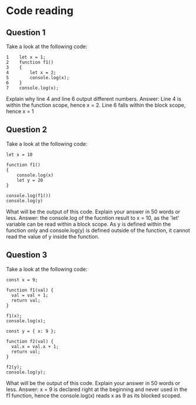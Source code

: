 # Code reading

## Question 1

Take a look at the following code:

```
1    let x = 1;
2    function f1()
3    {
4        let x = 2;
5        console.log(x);
6    }
7    console.log(x);
```

Explain why line 4 and line 6 output different numbers.
Answer: Line 4 is within the function scope, hence x = 2.
Line 6 falls within the block scope, hence x = 1

## Question 2

Take a look at the following code:

```
let x = 10

function f1()
{
    console.log(x)
    let y = 20
}

console.log(f1())
console.log(y)
```

What will be the output of this code. Explain your answer in 50 words or less.
Answer: the console.log of the fucntion result to x = 10, as the 'let' variable can be read within a block scope.
As y is defined within the function only and console.log(y) is defined outside of the function, it cannot read the value of y inside the function.

## Question 3

Take a look at the following code:

```
const x = 9;

function f1(val) {
  val = val + 1;
  return val;
}

f1(x);
console.log(x);

const y = { x: 9 };

function f2(val) {
  val.x = val.x + 1;
  return val;
}

f2(y);
console.log(y);
```

What will be the output of this code. Explain your answer in 50 words or less.
Answer: x = 9 is declared right at the beginning and never used in the f1 function, hence the console.log(x) reads x as 9 as its blocked scoped.
